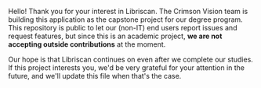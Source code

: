 Hello! Thank you for your interest in Libriscan. The Crimson Vision team is building this application as the capstone project for our degree program. This repository is public to let our (non-IT) end users report issues and request features, but since this is an academic project, **we are not accepting outside contributions** at the moment. 

Our hope is that Libriscan continues on even after we complete our studies. If this project interests you, we'd be very grateful for your attention in the future, and we'll update this file when that's the case.
